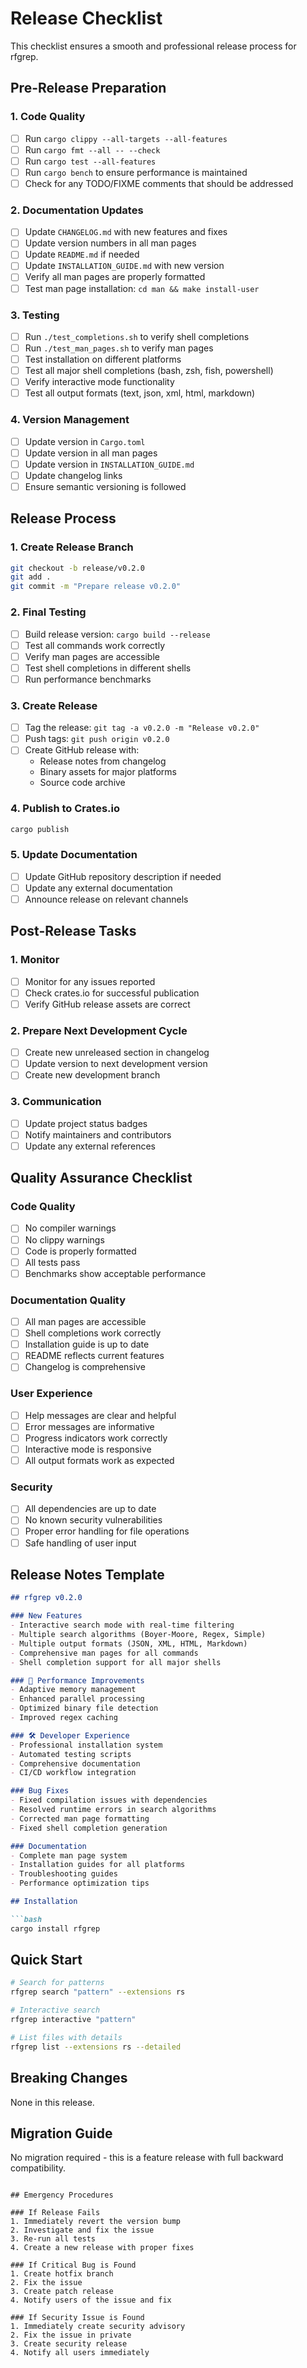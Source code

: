# Release Checklist

This checklist ensures a smooth and professional release process for rfgrep.

## Pre-Release Preparation

### 1. Code Quality
- [ ] Run `cargo clippy --all-targets --all-features`
- [ ] Run `cargo fmt --all -- --check`
- [ ] Run `cargo test --all-features`
- [ ] Run `cargo bench` to ensure performance is maintained
- [ ] Check for any TODO/FIXME comments that should be addressed

### 2. Documentation Updates
- [ ] Update `CHANGELOG.md` with new features and fixes
- [ ] Update version numbers in all man pages
- [ ] Update `README.md` if needed
- [ ] Update `INSTALLATION_GUIDE.md` with new version
- [ ] Verify all man pages are properly formatted
- [ ] Test man page installation: `cd man && make install-user`

### 3. Testing
- [ ] Run `./test_completions.sh` to verify shell completions
- [ ] Run `./test_man_pages.sh` to verify man pages
- [ ] Test installation on different platforms
- [ ] Test all major shell completions (bash, zsh, fish, powershell)
- [ ] Verify interactive mode functionality
- [ ] Test all output formats (text, json, xml, html, markdown)

### 4. Version Management
- [ ] Update version in `Cargo.toml`
- [ ] Update version in all man pages
- [ ] Update version in `INSTALLATION_GUIDE.md`
- [ ] Update changelog links
- [ ] Ensure semantic versioning is followed

## Release Process

### 1. Create Release Branch
```bash
git checkout -b release/v0.2.0
git add .
git commit -m "Prepare release v0.2.0"
```

### 2. Final Testing
- [ ] Build release version: `cargo build --release`
- [ ] Test all commands work correctly
- [ ] Verify man pages are accessible
- [ ] Test shell completions in different shells
- [ ] Run performance benchmarks

### 3. Create Release
- [ ] Tag the release: `git tag -a v0.2.0 -m "Release v0.2.0"`
- [ ] Push tags: `git push origin v0.2.0`
- [ ] Create GitHub release with:
  - Release notes from changelog
  - Binary assets for major platforms
  - Source code archive

### 4. Publish to Crates.io
```bash
cargo publish
```

### 5. Update Documentation
- [ ] Update GitHub repository description if needed
- [ ] Update any external documentation
- [ ] Announce release on relevant channels

## Post-Release Tasks

### 1. Monitor
- [ ] Monitor for any issues reported
- [ ] Check crates.io for successful publication
- [ ] Verify GitHub release assets are correct

### 2. Prepare Next Development Cycle
- [ ] Create new unreleased section in changelog
- [ ] Update version to next development version
- [ ] Create new development branch

### 3. Communication
- [ ] Update project status badges
- [ ] Notify maintainers and contributors
- [ ] Update any external references

## Quality Assurance Checklist

### Code Quality
- [ ] No compiler warnings
- [ ] No clippy warnings
- [ ] Code is properly formatted
- [ ] All tests pass
- [ ] Benchmarks show acceptable performance

### Documentation Quality
- [ ] All man pages are accessible
- [ ] Shell completions work correctly
- [ ] Installation guide is up to date
- [ ] README reflects current features
- [ ] Changelog is comprehensive

### User Experience
- [ ] Help messages are clear and helpful
- [ ] Error messages are informative
- [ ] Progress indicators work correctly
- [ ] Interactive mode is responsive
- [ ] All output formats work as expected

### Security
- [ ] All dependencies are up to date
- [ ] No known security vulnerabilities
- [ ] Proper error handling for file operations
- [ ] Safe handling of user input

## Release Notes Template

```markdown
## rfgrep v0.2.0

### New Features
- Interactive search mode with real-time filtering
- Multiple search algorithms (Boyer-Moore, Regex, Simple)
- Multiple output formats (JSON, XML, HTML, Markdown)
- Comprehensive man pages for all commands
- Shell completion support for all major shells

### 🚀 Performance Improvements
- Adaptive memory management
- Enhanced parallel processing
- Optimized binary file detection
- Improved regex caching

### 🛠️ Developer Experience
- Professional installation system
- Automated testing scripts
- Comprehensive documentation
- CI/CD workflow integration

### Bug Fixes
- Fixed compilation issues with dependencies
- Resolved runtime errors in search algorithms
- Corrected man page formatting
- Fixed shell completion generation

### Documentation
- Complete man page system
- Installation guides for all platforms
- Troubleshooting guides
- Performance optimization tips

## Installation

```bash
cargo install rfgrep
```

## Quick Start

```bash
# Search for patterns
rfgrep search "pattern" --extensions rs

# Interactive search
rfgrep interactive "pattern"

# List files with details
rfgrep list --extensions rs --detailed
```

## Breaking Changes

None in this release.

## Migration Guide

No migration required - this is a feature release with full backward compatibility.
```

## Emergency Procedures

### If Release Fails
1. Immediately revert the version bump
2. Investigate and fix the issue
3. Re-run all tests
4. Create a new release with proper fixes

### If Critical Bug is Found
1. Create hotfix branch
2. Fix the issue
3. Create patch release
4. Notify users of the issue and fix

### If Security Issue is Found
1. Immediately create security advisory
2. Fix the issue in private
3. Create security release
4. Notify all users immediately 